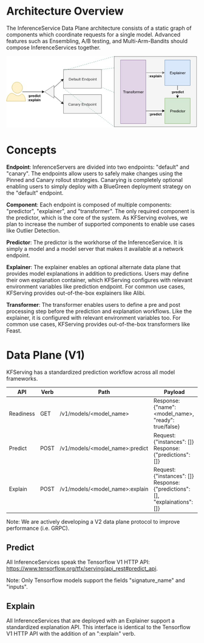 # Architecture Overview
The InferenceService Data Plane architecture consists of a static graph of components which coordinate requests for a single model. Advanced features such as Ensembling, A/B testing, and Multi-Arm-Bandits should compose InferenceServices together.

![Data Plane](./diagrams/dataplane.jpg)

# Concepts
**Endpoint**: InferenceServers are divided into two endpoints: "default" and "canary". The endpoints allow users to safely make changes using the Pinned and Canary rollout strategies. Canarying is completely optional enabling users to simply deploy with a BlueGreen deployment strategy on the "default" endpoint.

**Component**: Each endpoint is composed of multiple components: "predictor", "explainer", and "transformer". The only required component is the predictor, which is the core of the system. As KFServing evolves, we plan to increase the number of supported components to enable use cases like Outlier Detection.

**Predictor**: The predictor is the workhorse of the InferenceService. It is simply a model and a model server that makes it available at a network endpoint.

**Explainer**: The explainer enables an optional alternate data plane that provides model explanations in addition to predictions. Users may define their own explanation container, which KFServing configures with relevant environment variables like prediction endpoint. For common use cases, KFServing provides out-of-the-box explainers like Alibi.

**Transformer**: The transformer enables users to define a pre and post processing step before the prediction and explanation workflows. Like the explainer, it is configured with relevant environment variables too. For common use cases, KFServing provides out-of-the-box transformers like Feast.

# Data Plane (V1)
KFServing has a standardized prediction workflow across all model frameworks. 

| API  | Verb | Path | Payload |
| ------------- | ------------- | ------------- | ------------- |
| Readiness| GET   | /v1/models/<model_name>          | Response:{"name": <model_name>, "ready": true/false}  |
| Predict  | POST  | /v1/models/<model_name>:predict  | Request:{"instances": []}  Response:{"predictions": []} |
| Explain  | POST  | /v1/models/<model_name>:explain  | Request:{"instances": []}  Response:{"predictions": [], "explainations": []}   ||

Note: We are actively developing a V2 data plane protocol to improve performance (i.e. GRPC).

## Predict
All InferenceServices speak the Tensorflow V1 HTTP API: https://www.tensorflow.org/tfx/serving/api_rest#predict_api. 

Note: Only Tensorflow models support the fields "signature_name" and "inputs".

## Explain
All InferenceServices that are deployed with an Explainer support a standardized explanation API. This interface is identical to the Tensorflow V1 HTTP API with the addition of an ":explain" verb.


